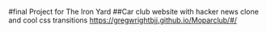 #final Project for The Iron Yard
##Car club website with hacker news clone and cool css transitions
https://gregwrightbjj.github.io/Moparclub/#/
